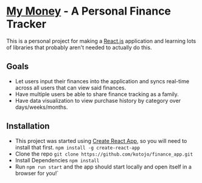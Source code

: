 # [My Money](http://mymoney.surge.sh/) - A Personal Finance Tracker
This is a personal project for making a [React.js](https://github.com/facebook/react) application and learning lots of libraries that probably aren't needed to actually do this.

## Goals
* Let users input their finances into the application and syncs real-time across all users that can view said finances.
* Have multiple users be able to share finance tracking as a family.
* Have data visualization to view purchase history by category over days/weeks/months.

## Installation
* This project was started using [Create React App](https://github.com/facebookincubator/create-react-app), so you will need to install that first.
`npm install -g create-react-app`
* Clone the repo `git clone https://github.com/kotojo/finance_app.git`
* Install Dependencies `npm install`
* Run `npm run start` and the app should start locally and open itself in a browser for you!`
